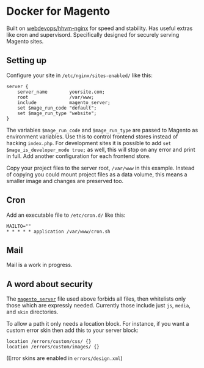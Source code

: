 Docker for Magento
==================

Built on [webdevops/hhvm-nginx](https://hub.docker.com/r/webdevops/hhvm-nginx/) for speed and stability.
Has useful extras like cron and supervisord.
Specifically designed for securely serving Magento sites.

Setting up
----------

Configure your site in `/etc/nginx/sites-enabled/` like this:

```
server {
    server_name        yoursite.com;
    root               /var/www;
    include            magento_server;
    set $mage_run_code "default";
    set $mage_run_type "website";
}
```

The variables `$mage_run_code` and `$mage_run_type` are passed to Magento as environment variables.
Use this to control frontend stores instead of hacking `index.php`.
For development sites it is possible to add `set $mage_is_developer_mode true;` as well,
this will stop on any error and print in full.
Add another configuration for each frontend store.

Copy your project files to the server root, `/var/www` in this example.
Instead of copying you could mount project files as a data volume,
this means a smaller image and changes are preserved too.

Cron
----

Add an executable file to `/etc/cron.d/` like this:

```
MAILTO=""
* * * * * application /var/www/cron.sh
```

Mail
----

Mail is a work in progress.

A word about security
---------------------

The [`magento_server`](https://github.com/clockworkgeek/docker-magento-hhvm-nginx/blob/master/etc/nginx/magento_server)
file used above forbids all files, then whitelists only those which are expressly needed.
Currently those include just `js`, `media`, and `skin` directories.

To allow a path it only needs a location block.
For instance, if you want a custom error skin then add this to your server block:

```
location /errors/custom/css/ {}
location /errors/custom/images/ {}
```

(Error skins are enabled in `errors/design.xml`)
